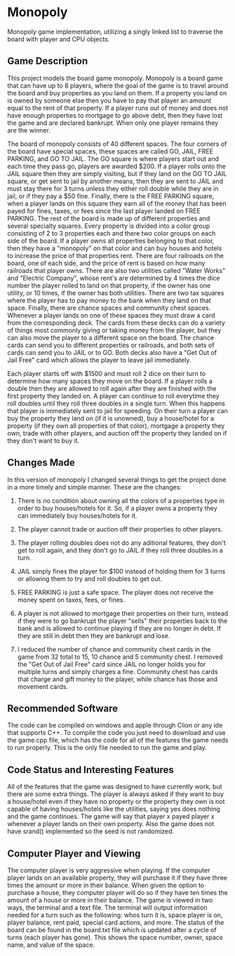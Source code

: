 # Monopoly
Monopoly game implementation, utilizing a singly linked list to traverse the board with player and CPU objects.

## Game Description
This project models the board game monopoly. Monopoly is a board game that can have up to 8 players, where the goal of the game is to travel around the board
and buy properties as you land on them. If a property you land on is owned by someone else then you have to pay that player an amount equal to the rent of that
property. If a player runs out of money and does not have enough properties to mortgage to go above debt, then they have lost the game and are declared
bankrupt. When only one player remains they are the winner.

The board of monopoly consists of 40 different spaces. The four corners of the board have special spaces, these spaces are called GO, JAIL, FREE PARKING, and GO TO
JAIL. The GO square is where players start out and each time they pass go, players are awarded $200. If a player rolls onto the JAIL square then they are simply 
visiting, but if they land on the GO TO JAIL square, or get sent to jail by another means, then they are sent to JAIL and must stay there for 3 turns unless they 
either roll double while they are in jail, or if they pay a $50 fine. Finally, there is the FREE PARKING square, when a player lands on this square they earn all of 
the money that has been payed for fines, taxes, or fees since the last player landed on FREE PARKING. The rest of the board is made up of different properties and 
several specialty squares. Every property is divided into a color group consisting of 2 to 3 properties each and there two color groups on each side of the board. If a 
player owns all properties belonging to that color, then they have a "monopoly" on that color and can buy houses and hotels to increase the price of that properties 
rent. There are four railroads on the board, one of each side, and the price of rent is based on how many railroads that player owns. There are also two utilities 
called "Water Works" and "Electric Company", whose rent's are determined by 4 times the dice number the player rolled to land on that property, if the owner has one 
utility, or 10 times, if the owner has both utilities. There are two tax squares where the player has to pay money to the bank when they land on that space. Finally, 
there are chance spaces and community chest spaces. Whenever a player lands on one of these spaces they must  draw a card from the corresponding deck. The cards from 
these decks can do a variety of things most commonly giving or taking money from the player, but they can also  move the player to a different space on the board. The 
chance cards can send you to different properties or railroads, and both sets of cards can send you to JAIL or to GO. Both decks also have a "Get Out of Jail Free" 
card which allows the player to leave jail immediately.

Each player starts off with $1500 and must roll 2 dice on their turn to determine how many spaces they move on the board. If a player rolls a double then they are 
allowed to roll again after they are finished with the first property they landed on. A player can continue to roll everytime they roll doubles until they roll three 
doubles in a single turn. When this happens that player is immediately sent to jail for speeding. On their turn a player can buy the property they land on (if it is 
unowned), buy a house/hotel for a property (if they own all properties of that color), mortgage a property they own, trade with other players, and auction off the 
property they landed on if they don't want to buy it.

## Changes Made
In this version of monopoly I changed several things to get the project done in a more timely and simple manner. These are the changes:

1. There is no condition about owning all the colors of a properties type in order to buy houses/hotels for it. So, if a player owns a property they can immediately 
buy houses/hotels for it.

2. The player cannot trade or auction off their properties to other players.

3. The player rolling doubles does not do any aditional features, they don't get to roll again, and they don't go to JAIL if they roll three doubles in a turn.

4. JAIL simply fines the player for $100 instead of holding them for 3 turns or allowing them to try and roll doubles to get out.

5. FREE PARKING is just a safe space. The player does not receive the money spent on taxes, fees, or fines.

6. A player is not allowed to mortgage their properties on their turn, instead if they were to go bankrupt the player "sells" their properties back to the bank and is
allowed to continue playing if they are no longer in debt. If they are still in debt then they are bankrupt and lose.

7. I reduced the number of chance and community chest cards in the game from 32 total to 15, 10 chance and 5 community chest. I removed the "Get Out of Jail Free"
card since JAIL no longer holds you for multiple turns and simply charges a fine. Community chest has cards that charge and gift money to the player, while chance has 
those and movement cards.

## Recommended Software
The code can be compiled on windows and apple through Clion or any ide that supports C++. To compile the code you just need to download and use the game.cpp file, 
which has the code for all of the features the game needs to run properly. This is the only file needed to run the game and play.

## Code Status and Interesting Features
All of the features that the game was designed to have currently work, but there are some extra things. The player is always asked if they want to buy a house/hotel
even if they have no property or the property they own is not capable of having houses/hotels like the utilities, saying yes does nothing and the game continues.
The game will say that player x payed player x whenever a player lands on their own property. Also the game does not have srand() implemented so the seed is not 
randomized.

## Computer Player and Viewing
The computer player is very aggressive when playing. If the computer player lands on an available property, they will purchase it if they have three times the amount or more in their balance. When given the option to purchase a house, they computer player will do so if they have ten times the amount of a house or more in their balance.
The game is viewed in two ways, the terminal and a text file. The terminal will output information needed for a turn such as the following: whos turn it is, space player is on, player balance, rent paid, special card actions, and more. The status of the board can be found in the board.txt file which is updated after a cycle of turns (each player has gone). This shows the space number, owner, space name, and value of the space. 

